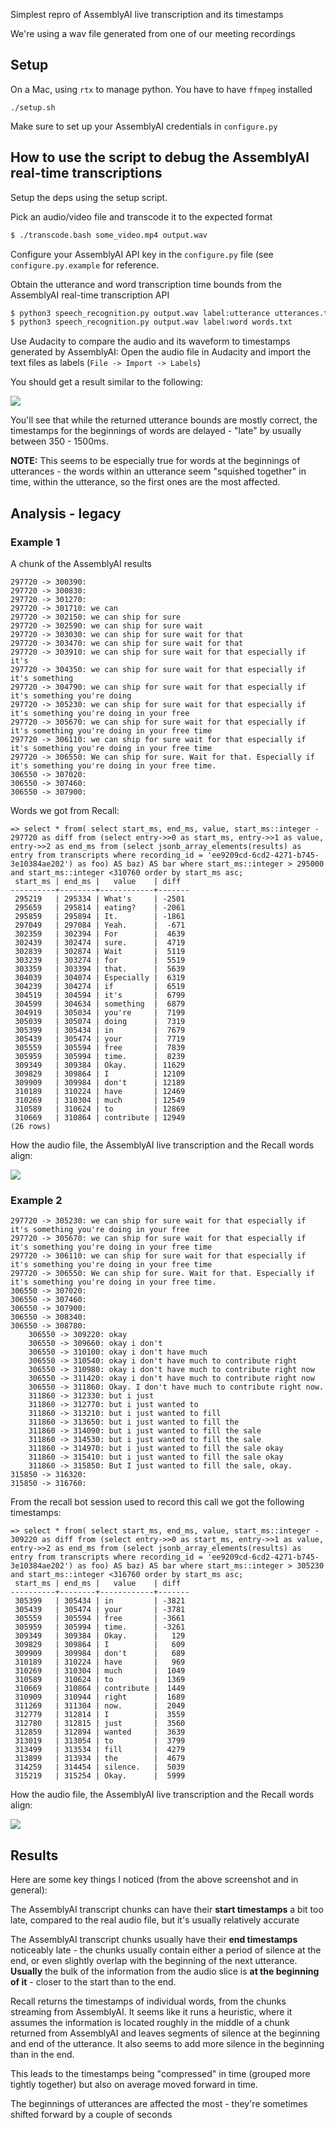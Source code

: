 Simplest repro of AssemblyAI live transcription and its timestamps

We're using a wav file generated from one of our meeting recordings

## Setup

On a Mac, using `rtx` to manage python. You have to have `ffmpeg` installed

```
./setup.sh
```

Make sure to set up your AssemblyAI credentials in `configure.py`

## How to use the script to debug the AssemblyAI real-time transcriptions

Setup the deps using the setup script.

Pick an audio/video file and transcode it to the expected format

```bash
$ ./transcode.bash some_video.mp4 output.wav
```

Configure your AssemblyAI API key in the `configure.py` file (see `configure.py.example` for reference.

Obtain the utterance and word transcription time bounds from the AssemblyAI real-time transcription API

```bash
$ python3 speech_recognition.py output.wav label:utterance utterances.txt
$ python3 speech_recognition.py output.wav label:word words.txt
```

Use Audacity to compare the audio and its waveform to timestamps generated by AssemblyAI: Open the audio file in Audacity and import the text files as labels (`File -> Import -> Labels`)

You should get a result similar to the following:

![](img/ship_for_sure_final.png)

You'll see that while the returned utterance bounds are mostly correct, the timestamps for the beginnings of words are delayed - "late" by usually between 350 - 1500ms.

**NOTE:** This seems to be especially true for words at the beginnings of utterances - the words within an utterance seem "squished together" in time, within the utterance, so the first ones are the most affected.

## Analysis - legacy

### Example 1

A chunk of the AssemblyAI results

```
297720 -> 300390:
297720 -> 300830:
297720 -> 301270:
297720 -> 301710: we can
297720 -> 302150: we can ship for sure
297720 -> 302590: we can ship for sure wait
297720 -> 303030: we can ship for sure wait for that
297720 -> 303470: we can ship for sure wait for that
297720 -> 303910: we can ship for sure wait for that especially if it's
297720 -> 304350: we can ship for sure wait for that especially if it's something
297720 -> 304790: we can ship for sure wait for that especially if it's something you're doing
297720 -> 305230: we can ship for sure wait for that especially if it's something you're doing in your free
297720 -> 305670: we can ship for sure wait for that especially if it's something you're doing in your free time
297720 -> 306110: we can ship for sure wait for that especially if it's something you're doing in your free time
297720 -> 306550: We can ship for sure. Wait for that. Especially if it's something you're doing in your free time.
306550 -> 307020:
306550 -> 307460:
306550 -> 307900:
```

Words we got from Recall:

```
=> select * from( select start_ms, end_ms, value, start_ms::integer - 297720 as diff from (select entry->>0 as start_ms, entry->>1 as value, entry->>2 as end_ms from (select jsonb_array_elements(results) as entry from transcripts where recording_id = 'ee9209cd-6cd2-4271-b745-3e10384ae202') as foo) AS baz) AS bar where start_ms::integer > 295000 and start_ms::integer <310760 order by start_ms asc;
 start_ms | end_ms |   value    | diff
----------+--------+------------+-------
 295219   | 295334 | What's     | -2501
 295659   | 295814 | eating?    | -2061
 295859   | 295894 | It.        | -1861
 297049   | 297084 | Yeah.      |  -671
 302359   | 302394 | For        |  4639
 302439   | 302474 | sure.      |  4719
 302839   | 302874 | Wait       |  5119
 303239   | 303274 | for        |  5519
 303359   | 303394 | that.      |  5639
 304039   | 304074 | Especially |  6319
 304239   | 304274 | if         |  6519
 304519   | 304594 | it's       |  6799
 304599   | 304634 | something  |  6879
 304919   | 305034 | you're     |  7199
 305039   | 305074 | doing      |  7319
 305399   | 305434 | in         |  7679
 305439   | 305474 | your       |  7719
 305559   | 305594 | free       |  7839
 305959   | 305994 | time.      |  8239
 309349   | 309384 | Okay.      | 11629
 309829   | 309864 | I          | 12109
 309909   | 309984 | don't      | 12189
 310189   | 310224 | have       | 12469
 310269   | 310304 | much       | 12549
 310589   | 310624 | to         | 12869
 310669   | 310864 | contribute | 12949
(26 rows)
```

How the audio file, the AssemblyAI live transcription and the Recall words align:

![](img/ship_for_sure.png)

### Example 2

```
297720 -> 305230: we can ship for sure wait for that especially if it's something you're doing in your free
297720 -> 305670: we can ship for sure wait for that especially if it's something you're doing in your free time
297720 -> 306110: we can ship for sure wait for that especially if it's something you're doing in your free time
297720 -> 306550: We can ship for sure. Wait for that. Especially if it's something you're doing in your free time.
306550 -> 307020:
306550 -> 307460:
306550 -> 307900:
306550 -> 308340:
306550 -> 308780:
    306550 -> 309220: okay
    306550 -> 309660: okay i don't
    306550 -> 310100: okay i don't have much
    306550 -> 310540: okay i don't have much to contribute right
    306550 -> 310980: okay i don't have much to contribute right now
    306550 -> 311420: okay i don't have much to contribute right now
    306550 -> 311860: Okay. I don't have much to contribute right now.
    311860 -> 312330: but i just
    311860 -> 312770: but i just wanted to
    311860 -> 313210: but i just wanted to fill
    311860 -> 313650: but i just wanted to fill the
    311860 -> 314090: but i just wanted to fill the sale
    311860 -> 314530: but i just wanted to fill the sale
    311860 -> 314970: but i just wanted to fill the sale okay
    311860 -> 315410: but i just wanted to fill the sale okay
    311860 -> 315850: But I just wanted to fill the sale, okay.
315850 -> 316320:
315850 -> 316760:
```


From the recall bot session used to record this call we got the following timestamps:

```
=> select * from( select start_ms, end_ms, value, start_ms::integer - 309220 as diff from (select entry->>0 as start_ms, entry->>1 as value, entry->>2 as end_ms from (select jsonb_array_elements(results) as entry from transcripts where recording_id = 'ee9209cd-6cd2-4271-b745-3e10384ae202') as foo) AS baz) AS bar where start_ms::integer > 305230 and start_ms::integer <316760 order by start_ms asc;
 start_ms | end_ms |   value    | diff
----------+--------+------------+-------
 305399   | 305434 | in         | -3821
 305439   | 305474 | your       | -3781
 305559   | 305594 | free       | -3661
 305959   | 305994 | time.      | -3261
 309349   | 309384 | Okay.      |   129
 309829   | 309864 | I          |   609
 309909   | 309984 | don't      |   689
 310189   | 310224 | have       |   969
 310269   | 310304 | much       |  1049
 310589   | 310624 | to         |  1369
 310669   | 310864 | contribute |  1449
 310909   | 310944 | right      |  1689
 311269   | 311304 | now.       |  2049
 312779   | 312814 | I          |  3559
 312780   | 312815 | just       |  3560
 312859   | 312894 | wanted     |  3639
 313019   | 313054 | to         |  3799
 313499   | 313534 | fill       |  4279
 313899   | 313934 | the        |  4679
 314259   | 314454 | silence.   |  5039
 315219   | 315254 | Okay.      |  5999
```

How the audio file, the AssemblyAI live transcription and the Recall words align:

![](img/not_much.png)

## Results 

Here are some key things I noticed (from the above screenshot and in general):

The AssemblyAI transcript chunks can have their **start timestamps** a bit too late, compared to the real audio file, but it's usually relatively accurate

The AssemblyAI transcript chunks usually have their **end timestamps** noticeably late - the chunks usually contain either a period of silence at the end, or even slightly overlap with the beginning of the next utterance. **Usually** the bulk of the information from the audio slice is **at the beginning of it** - closer to the start than to the end.

Recall returns the timestamps of individual words, from the chunks streaming from AssemblyAI. It seems like it runs a heuristic, where it assumes the information is located roughly in the middle of a chunk returned from AssemblyAI and leaves segments of silence at the beginning and end of the utterance. It also seems to add more silence in the beginning than in the end.

This leads to the timestamps being "compressed" in time (grouped more tightly together) but also on average moved forward in time. 

The beginnings of utterances are affected the most - they're sometimes shifted forward by a couple of seconds



